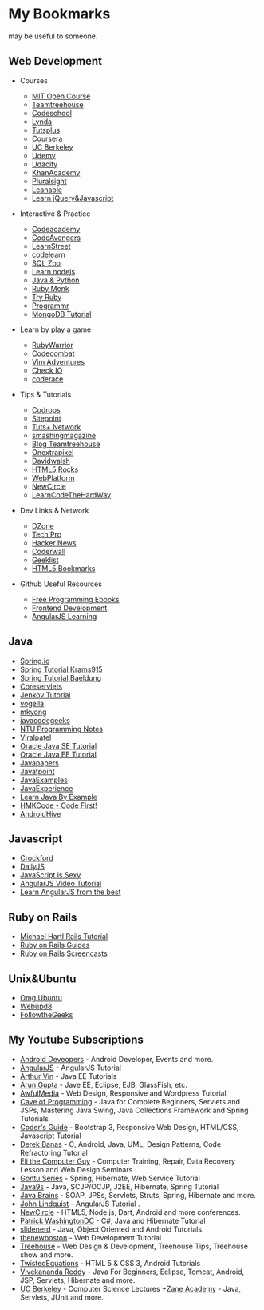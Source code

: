 # My Bookmarks 
may be useful to someone.


## Web Development
+ Courses
    + [MIT Open Course](http://ocw.mit.edu/courses/electrical-engineering-and-computer-science/)
    + [Teamtreehouse](http://teamtreehouse.com/)
    + [Codeschool](https://www.codeschool.com/)
    + [Lynda](http://www.lynda.com/)
    + [Tutsplus](https://tutsplus.com/)
    + [Coursera](https://www.coursera.org/)
    + [UC Berkeley](http://www.youtube.com/user/UCBerkeley/)
    + [Udemy](https://www.udemy.com/)
    + [Udacity](https://www.udacity.com/)
    + [KhanAcademy](https://www.khanacademy.org/)
    + [Pluralsight](http://pluralsight.com/training)
    + [Leanable](https://learnable.com/)
    + [Learn jQuery&Javascript](http://learn.appendto.com/lessons)

+ Interactive & Practice
    + [Codeacademy](http://www.codecademy.com/)
    + [CodeAvengers](http://www.codeavengers.com/)
    + [LearnStreet](http://www.learnstreet.com/)
    + [codelearn](http://www.codelearn.org/)
    + [SQL Zoo](http://sqlzoo.net/wiki/Main_Page)
    + [Learn nodejs](http://nodeschool.io/)
    + [Java & Python](http://codingbat.com/)
    + [Ruby Monk](http://rubymonk.com/)
    + [Try Ruby](http://tryruby.org/‎)
    + [Programmr](http://programmr.com/)
    + [MongoDB Tutorial](http://mongly.openmymind.net/tutorial/index)

+ Learn by play a game
    + [RubyWarrior](https://www.bloc.io/ruby-warrior#/)
    + [Codecombat](http://codecombat.com/)
    + [Vim Adventures](http://vim-adventures.com/)
    + [Check IO](http://www.checkio.org/)
    + [coderace](http://coderace.me/)


+ Tips & Tutorials
    + [Codrops](http://tympanus.net/codrops/)
    + [Sitepoint](http://www.sitepoint.com/)
    + [Tuts+ Network](http://hub.tutsplus.com/)
    + [smashingmagazine](http://www.smashingmagazine.com/)
    + [Blog Teamtreehouse](http://blog.teamtreehouse.com/)
    + [Onextrapixel](http://www.onextrapixel.com/)
    + [Davidwalsh](http://davidwalsh.name/)
    + [HTML5 Rocks](http://www.html5rocks.com/en/)
    + [WebPlatform](http://docs.webplatform.org/wiki/Main_Page)
    + [NewCircle](https://thenewcircle.com/s)
    + [LearnCodeTheHardWay](http://learncodethehardway.org/)

+ Dev Links & Network
    + [DZone](http://www.dzone.com/links/index.html)
    + [Tech Pro](http://tech.pro)
    + [Hacker News](https://news.ycombinator.com/news)
    + [Coderwall](https://coderwall.com/)
    + [Geeklist](https://geekli.st/)
    + [HTML5 Bookmarks](http://www.html5bookmarks.com/)

+ Github Useful Resources
    + [Free Programming Ebooks](https://github.com/vhf/free-programming-books)
    + [Frontend Development](https://github.com/dypsilon/frontend-dev-bookmarks)
    + [AngularJS Learning](https://github.com/jmcunningham/AngularJS-Learning)

## Java
+ [Spring.io](http://spring.io/guides)
+ [Spring Tutorial Krams915](http://krams915.blogspot.com/)
+ [Spring Tutorial Baeldung](http://www.baeldung.com/)
+ [Coreservlets](http://www.coreservlets.com/)
+ [Jenkov Tutorial](http://tutorials.jenkov.com/)
+ [vogella](http://www.vogella.com/)
+ [mkyong](http://www.mkyong.com/)
+ [javacodegeeks](http://www.javacodegeeks.com/)
+ [NTU Programming Notes](http://www3.ntu.edu.sg/home/ehchua/programming/index.html)
+ [Viralpatel](http://viralpatel.net/blogs/)
+ [Oracle Java SE Tutorial](http://docs.oracle.com/javase/tutorial/index.html)
+ [Oracle Java EE Tutorial](http://docs.oracle.com/javaee/7/tutorial/doc/home.htm)
+ [Javapapers](http://javapapers.com/)
+ [Javatpoint](http://www.javatpoint.com/)
+ [JavaExamples](http://www.java-examples.com/)
+ [JavaExperience](http://www.javaexperience.com/)
+ [Learn Java By Example](http://www.hubberspot.com/)
+ [HMKCode - Code First!](http://hmkcode.com/)
+ [AndroidHive](http://www.androidhive.info/)


## Javascript
+ [Crockford](http://crockford.com/javascript/)
+ [DailyJS](http://dailyjs.com)
+ [JavaScript is Sexy](http://javascriptissexy.com/)
+ [AngularJS Video Tutorial](http://egghead.io/)
+ [Learn AngularJS from the best](http://www.thinkster.io/)


## Ruby on Rails
+ [Michael Hartl Rails Tutorial](http://ruby.railstutorial.org/ruby-on-rails-tutorial-book)
+ [Ruby on Rails Guides](http://guides.rubyonrails.org/index.html)
+ [Ruby on Rails Screencasts](http://railscasts.com/)


## Unix&Ubuntu
+ [Omg Ubuntu](http://omgubuntu.co.uk)
+ [Webupd8](http://www.webupd8.org/)
+ [FollowtheGeeks](http://followthegeeks.com/)

## My Youtube Subscriptions
+ [Android Deveopers](http://www.youtube.com/user/androiddevelopers/) - Android Developer, Events and more.
+ [AngularJS](http://www.youtube.com/user/angularjs/) - AngularJS Tutorial
+ [Arthur Vin](http://www.youtube.com/channel/UC53onV6SK53Pq-ZAvJsKWOA) - Java EE Tutorials
+ [Arun Gupta](http://www.youtube.com/user/arungupta) - Jave EE, Eclipse, EJB, GlassFish, etc.
+ [AwfulMedia](http://www.youtube.com/user/AwfulMedia) - Web Design, Responsive and Wordpress Tutorial
+ [Cave of Programming](http://www.youtube.com/user/caveofprogramming) - Java for Complete Beginners, Servlets and JSPs, Mastering Java Swing, Java Collections Framework and Spring Tutorials
+ [Coder's Guide](http://www.youtube.com/user/CodersGuide/) - Bootstrap 3, Responsive Web Design, HTML/CSS, Javascript Tutorial
+ [Derek Banas](http://www.youtube.com/user/derekbanas/) - C, Android, Java, UML, Design Patterns, Code Refractoring Tutorial
+ [Eli the Computer Guy](http://www.youtube.com/user/elithecomputerguy/) - Computer Training, Repair, Data Recovery Lesson and Web Design Seminars
+ [Gontu Series](http://www.youtube.com/user/gontuseries/) - Spring, Hibernate, Web Service Tutorial
+ [Java9s](http://www.youtube.com/user/java9s/) - Java, SCJP/OCJP, J2EE, Hibernate, Spring Tutorial
+ [Java Brains](http://www.youtube.com/user/koushks) - SOAP, JPSs, Servlets, Struts, Spring, Hibernate and more.
+ [John Lindquist](http://www.youtube.com/user/johnlindquist) - AngularJS Tutorial .
+ [NewCircle](http://www.youtube.com/user/MarakanaTechTV/) - HTML5, Node.js, Dart, Android and more conferences.
+ [Patrick WashingtonDC](http://www.youtube.com/user/patrickwashingtondc/) - C#, Java and Hibernate Tutorial
+ [slidenerd](http://www.youtube.com/user/slidenerd/) - Java, Object Oriented and Android Tutorials.
+ [thenewboston](http://www.youtube.com/user/thenewboston/) - Web Development Tutorial
+ [Treehouse](http://www.youtube.com/user/gotreehouse/) - Web Design & Development, Treehouse Tips, Treehouse show and more.
+ [TwistedEquations](http://www.youtube.com/user/TwistedEquations/) - HTML 5 & CSS 3, Android Tutorials
+ [Vivekananda Reddy](http://www.youtube.com/user/viveknotty/) - Java For Beginners, Eclipse, Tomcat, Android, JSP, Servlets, Hibernate and more.
+ [UC Berkeley](http://www.youtube.com/user/UCBerkeley/) - Computer Science Lectures
+[Zane Academy](http://www.youtube.com/user/zaneacademy/) - Java, Servlets, JUnit and more.


